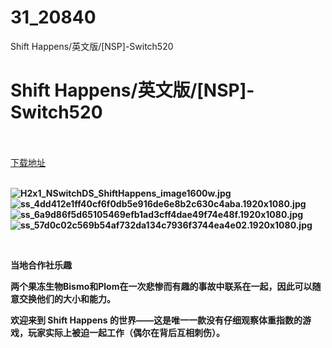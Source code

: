 # 31_20840
Shift Happens/英文版/[NSP]-Switch520
# Shift Happens/英文版/[NSP]-Switch520
 <br/></br>
[下载地址](https://www.switch520.cc/article/20840 "下载地址")
<br/></br>

<p><strong><img title="H2x1_NSwitchDS_ShiftHappens_image1600w.jpg" src="https://www.switch520.cc/muke_img/2021_07_31_a9c0731c4507d.jpg" alt="H2x1_NSwitchDS_ShiftHappens_image1600w.jpg"></strong><br>
<strong><img title="ss_4dd412e1ff40cf6f0db5e916de6e8b2c630c4aba.1920x1080.jpg" src="https://www.switch520.cc/muke_img/2021_07_31_c4ca0a7befd5b.jpg" alt="ss_4dd412e1ff40cf6f0db5e916de6e8b2c630c4aba.1920x1080.jpg"></strong><br>
<strong><img title="ss_6a9d86f5d65105469efb1ad3cff4dae49f74e48f.1920x1080.jpg" src="https://www.switch520.cc/muke_img/2021_07_31_11dd91d3d4bc1.jpg" alt="ss_6a9d86f5d65105469efb1ad3cff4dae49f74e48f.1920x1080.jpg"></strong><br>
<strong><img title="ss_57d0c02c569b54af732da134c7936f3744ea4e02.1920x1080.jpg" src="https://www.switch520.cc/muke_img/2021_07_31_1c4a56fac1156.jpg" alt="ss_57d0c02c569b54af732da134c7936f3744ea4e02.1920x1080.jpg">&nbsp;</strong></p>
<p>&nbsp;</p>
<p><strong>当地合作社乐趣</strong></p>
<p><strong>两个果冻生物Bismo和Plom在一次悲惨而有趣的事故中联系在一起，因此可以随意交换他们的大小和能力。</strong></p>
<p><strong>欢迎来到 Shift Happens 的世界——这是唯一一款没有仔细观察体重指数的游戏，玩家实际上被迫一起工作（偶尔在背后互相刺伤）。</strong></p>
<p>&nbsp;</p>
